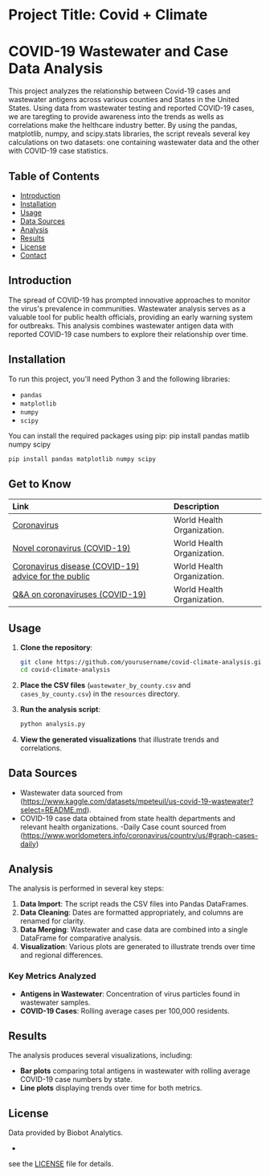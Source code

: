 # Project Title: Covid + Climate

# COVID-19 Wastewater and Case Data Analysis

This project analyzes the relationship between Covid-19 cases and wastewater antigens across various counties and States in the United States. Using data from wastewater testing and reported COVID-19 cases, we are taregting to provide awareness into the trends as wells as correlations make the helthcare industry better.
 By using the pandas, matplotlib, numpy, and scipy.stats libraries, the script reveals several key calculations on two datasets: one containing wastewater data and the other with COVID-19 case statistics.

## Table of Contents

- [Introduction](#introduction)
- [Installation](#installation)
- [Usage](#usage)
- [Data Sources](#data-sources)
- [Analysis](#analysis)
- [Results](#results)
- [License](#license)
- [Contact](#contact)

## Introduction

The spread of COVID-19 has prompted innovative approaches to monitor the virus's prevalence in communities. Wastewater analysis serves as a valuable tool for public health officials, providing an early warning system for outbreaks. This analysis combines wastewater antigen data with reported COVID-19 case numbers to explore their relationship over time.

## Installation

To run this project, you'll need Python 3 and the following libraries:

- `pandas`
- `matplotlib`
- `numpy`
- `scipy`

You can install the required packages using pip:
pip install pandas matlib numpy scipy

```bash
pip install pandas matplotlib numpy scipy
```


## Get to Know

| Link  | Description  |
|:------|:-------------|
| [Coronavirus](https://www.who.int/health-topics/coronavirus) | World Health Organization. |
| [Novel coronavirus (COVID-19)](https://www.who.int/emergencies/diseases/novel-coronavirus-2019) | World Health Organization. |
| [Coronavirus disease (COVID-19) advice for the public](https://www.who.int/emergencies/diseases/novel-coronavirus-2019/advice-for-public) | World Health Organization. |
| [Q&amp;A on coronaviruses (COVID-19)](https://www.who.int/news-room/q-a-detail/q-a-coronaviruses) | World Health Organization. |

## Usage

1. **Clone the repository**:
    ```bash
    git clone https://github.com/yourusername/covid-climate-analysis.git
    cd covid-climate-analysis
    ```

2. **Place the CSV files** (`wastewater_by_county.csv` and `cases_by_county.csv`) in the `resources` directory.

3. **Run the analysis script**:
    ```bash
    python analysis.py
    ```

4. **View the generated visualizations** that illustrate trends and correlations.

## Data Sources

- Wastewater data sourced from (https://www.kaggle.com/datasets/mpeteuil/us-covid-19-wastewater?select=README.md).
- COVID-19 case data obtained from state health departments and relevant health organizations.
-Daily Case count sourced from (https://www.worldometers.info/coronavirus/country/us/#graph-cases-daily)


## Analysis

The analysis is performed in several key steps:

1. **Data Import**: The script reads the CSV files into Pandas DataFrames.
2. **Data Cleaning**: Dates are formatted appropriately, and columns are renamed for clarity.
3. **Data Merging**: Wastewater and case data are combined into a single DataFrame for comparative analysis.
4. **Visualization**: Various plots are generated to illustrate trends over time and regional differences.

### Key Metrics Analyzed

- **Antigens in Wastewater**: Concentration of virus particles found in wastewater samples.
- **COVID-19 Cases**: Rolling average cases per 100,000 residents.

## Results

The analysis produces several visualizations, including:

- **Bar plots** comparing total antigens in wastewater with rolling average COVID-19 case numbers by state.
- **Line plots** displaying trends over time for both metrics.

## License

Data provided by Biobot Analytics.
































-
see the [LICENSE](LICENSE) file for details.